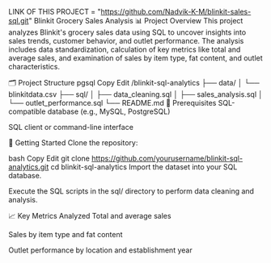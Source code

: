 LINK OF THIS PROJECT = "https://github.com/Nadvik-K-M/blinkit-sales-sql.git"
Blinkit Grocery Sales Analysis
📊 Project Overview
This project analyzes Blinkit's grocery sales data using SQL to uncover insights into sales trends, customer behavior, and outlet performance. The analysis includes data standardization, calculation of key metrics like total and average sales, and examination of sales by item type, fat content, and outlet characteristics.

🗂️ Project Structure
pgsql
Copy
Edit
/blinkit-sql-analytics
├── data/
│   └── blinkitdata.csv
├── sql/
│   ├── data_cleaning.sql
│   ├── sales_analysis.sql
│   └── outlet_performance.sql
└── README.md
🔧 Prerequisites
SQL-compatible database (e.g., MySQL, PostgreSQL)

SQL client or command-line interface

🚀 Getting Started
Clone the repository:

bash
Copy
Edit
git clone https://github.com/yourusername/blinkit-sql-analytics.git
cd blinkit-sql-analytics
Import the dataset into your SQL database.

Execute the SQL scripts in the sql/ directory to perform data cleaning and analysis.

📈 Key Metrics Analyzed
Total and average sales

Sales by item type and fat content

Outlet performance by location and establishment year
